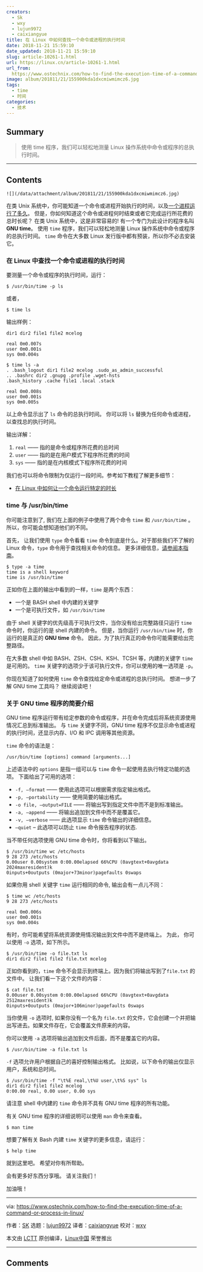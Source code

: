 ```yaml
---
creators:
  - Sk
  - wxy
  - lujun9972
  - caixiangyue
title: 在 Linux 中如何查找一个命令或进程的执行时间
date: 2018-11-21 15:59:10
date_updated: 2018-11-21 15:59:10
slug: article-10261-1.html
url: https://linux.cn/article-10261-1.html
url_from: 
  https://www.ostechnix.com/how-to-find-the-execution-time-of-a-command-or-process-in-linux/
image: album/201811/21/155900kda1dxcmiwmimcz6.jpg
tags:
  - time
  - 时间
categories:
  - 技术
---
```


## Summary

> 使用 time 程序，我们可以轻松地测量 Linux 操作系统中命令或程序的总执行时间。

***

<!-- more -->

## Contents

`![](/data/attachment/album/201811/21/155900kda1dxcmiwmimcz6.jpg)`

在类 Unix 系统中，你可能知道一个命令或进程开始执行的时间，以及[一个进程运行了多久](https://www.ostechnix.com/find-long-process-running-linux/)。 但是，你如何知道这个命令或进程何时结束或者它完成运行所花费的总时长呢？ 在类 Unix 系统中，这是非常容易的! 有一个专门为此设计的程序名叫 **GNU time**。 使用 `time` 程序，我们可以轻松地测量 Linux 操作系统中命令或程序的总执行时间。 `time` 命令在大多数 Linux 发行版中都有预装，所以你不必去安装它。

### 在 Linux 中查找一个命令或进程的执行时间

要测量一个命令或程序的执行时间，运行：

```shell
$ /usr/bin/time -p ls
```

或者，

```shell
$ time ls
```

输出样例：

```shell
dir1 dir2 file1 file2 mcelog

real 0m0.007s
user 0m0.001s
sys 0m0.004s
```

```shell
$ time ls -a
. .bash_logout dir1 file2 mcelog .sudo_as_admin_successful
.. .bashrc dir2 .gnupg .profile .wget-hsts
.bash_history .cache file1 .local .stack

real 0m0.008s
user 0m0.001s
sys 0m0.005s
```

以上命令显示出了 `ls` 命令的总执行时间。 你可以将 `ls` 替换为任何命令或进程，以查找总的执行时间。

输出详解：

1. `real` —— 指的是命令或程序所花费的总时间
2. `user` —— 指的是在用户模式下程序所花费的时间
3. `sys` —— 指的是在内核模式下程序所花费的时间

我们也可以将命令限制为仅运行一段时间。参考如下教程了解更多细节：

* [在 Linux 中如何让一个命令运行特定的时长](https://www.ostechnix.com/run-command-specific-time-linux/)

### time 与 /usr/bin/time

你可能注意到了, 我们在上面的例子中使用了两个命令 `time` 和 `/usr/bin/time` 。 所以，你可能会想知道他们的不同。

首先， 让我们使用 `type` 命令看看 `time` 命令到底是什么。对于那些我们不了解的 Linux 命令，`type` 命令用于查找相关命令的信息。 更多详细信息，[请参阅本指南](https://www.ostechnix.com/the-type-command-tutorial-with-examples-for-beginners/)。

```shell
$ type -a time
time is a shell keyword
time is /usr/bin/time
```

正如你在上面的输出中看到的一样，`time` 是两个东西：

* 一个是 BASH shell 中内建的关键字
* 一个是可执行文件，如 `/usr/bin/time`

由于 shell 关键字的优先级高于可执行文件，当你没有给出完整路径只运行 `time` 命令时，你运行的是 shell 内建的命令。 但是，当你运行 `/usr/bin/time` 时，你运行的是真正的 **GNU time** 命令。 因此，为了执行真正的命令你可能需要给出完整路径。

在大多数 shell 中如 BASH、ZSH、CSH、KSH、TCSH 等，内建的关键字 `time` 是可用的。 `time` 关键字的选项少于该可执行文件，你可以使用的唯一选项是 `-p`。

你现在知道了如何使用 `time` 命令查找给定命令或进程的总执行时间。 想进一步了解 GNU time 工具吗？ 继续阅读吧！

### 关于 GNU time 程序的简要介绍

GNU time 程序运行带有给定参数的命令或程序，并在命令完成后将系统资源使用情况汇总到标准输出。 与 `time` 关键字不同，GNU time 程序不仅显示命令或进程的执行时间，还显示内存、I/O 和 IPC 调用等其他资源。

`time` 命令的语法是：

```shell
/usr/bin/time [options] command [arguments...]
```

上述语法中的 `options` 是指一组可以与 `time` 命令一起使用去执行特定功能的选项。 下面给出了可用的选项：

* `-f, –format` —— 使用此选项可以根据需求指定输出格式。
* `-p, –portability` —— 使用简要的输出格式。
* `-o file, –output=FILE` —— 将输出写到指定文件中而不是到标准输出。
* `-a, –append` —— 将输出追加到文件中而不是覆盖它。
* `-v, –verbose` —— 此选项显示 `time` 命令输出的详细信息。
* `–quiet` – 此选项可以防止 `time` 命令报告程序的状态.

当不带任何选项使用 GNU time 命令时，你将看到以下输出。

```shell
$ /usr/bin/time wc /etc/hosts
9 28 273 /etc/hosts
0.00user 0.00system 0:00.00elapsed 66%CPU (0avgtext+0avgdata 2024maxresident)k
0inputs+0outputs (0major+73minor)pagefaults 0swaps
```

如果你用 shell 关键字 `time` 运行相同的命令, 输出会有一点儿不同：

```shell
$ time wc /etc/hosts
9 28 273 /etc/hosts

real 0m0.006s
user 0m0.001s
sys 0m0.004s
```

有时，你可能希望将系统资源使用情况输出到文件中而不是终端上。 为此， 你可以使用 `-o` 选项，如下所示。

```shell
$ /usr/bin/time -o file.txt ls
dir1 dir2 file1 file2 file.txt mcelog
```

正如你看到的，`time` 命令不会显示到终端上。因为我们将输出写到了`file.txt` 的文件中。 让我们看一下这个文件的内容：

```shell
$ cat file.txt
0.00user 0.00system 0:00.00elapsed 66%CPU (0avgtext+0avgdata 2512maxresident)k
0inputs+0outputs (0major+106minor)pagefaults 0swaps
```

当你使用 `-o` 选项时, 如果你没有一个名为 `file.txt` 的文件，它会创建一个并把输出写进去。如果文件存在，它会覆盖文件原来的内容。

你可以使用 `-a` 选项将输出追加到文件后面，而不是覆盖它的内容。

```shell
$ /usr/bin/time -a file.txt ls
```

`-f` 选项允许用户根据自己的喜好控制输出格式。 比如说，以下命令的输出仅显示用户，系统和总时间。

```shell
$ /usr/bin/time -f "\t%E real,\t%U user,\t%S sys" ls
dir1 dir2 file1 file2 mcelog
0:00.00 real, 0.00 user, 0.00 sys
```

请注意 shell 中内建的 `time` 命令并不具有 GNU time 程序的所有功能。

有关 GNU time 程序的详细说明可以使用 `man` 命令来查看。

```shell
$ man time
```

想要了解有关 Bash 内建 `time` 关键字的更多信息，请运行：

```shell
$ help time
```

就到这里吧。 希望对你有所帮助。

会有更多好东西分享哦。 请关注我们！

加油哦！

---

via: <https://www.ostechnix.com/how-to-find-the-execution-time-of-a-command-or-process-in-linux/>

作者：[SK](https://www.ostechnix.com/author/sk/) 选题：[lujun9972](https://github.com/lujun9972) 译者：[caixiangyue](https://github.com/caixiangyue) 校对：[wxy](https://github.com/wxy)

本文由 [LCTT](https://github.com/LCTT/TranslateProject) 原创编译，[Linux中国](https://linux.cn/) 荣誉推出

***

## Comments
